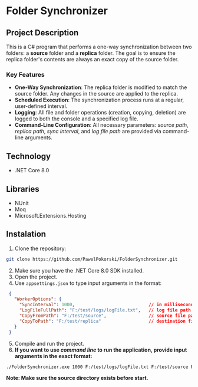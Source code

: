 # Folder Synchronizer

## Project Description

This is a C# program that performs a one-way synchronization between two folders: a **source** folder and a **replica** folder. The goal is to ensure the replica folder's contents are always an exact copy of the source folder.

### Key Features
* **One-Way Synchronization**: The replica folder is modified to match the source folder. Any changes in the source are applied to the replica.
* **Scheduled Execution**: The synchronization process runs at a regular, user-defined interval.
* **Logging**: All file and folder operations (creation, copying, deletion) are logged to both the console and a specified log file.
* **Command-Line Configuration**: All necessary parameters: _source path_, _replica path_, _sync interval_, and _log file path_ are provided via command-line arguments.

## Technology
* .NET Core 8.0

## Libraries
* NUnit
* Moq
* Microsoft.Extensions.Hosting

## Instalation

1. Clone the repository:

  ```bash
  git clone https://github.com/PawelPokorski/FolderSynchronizer.git
  ```
2. Make sure you have the .NET Core 8.0 SDK installed.
3. Open the project.
4. Use `appsettings.json` to type input arguments in the format:
   
 ```json
  {
    "WorkerOptions": {
      "SyncInterval": 1000,                            // in milliseconds
      "LogFileFullPath": "F:/test/logs/logFile.txt",   // log file path with file name
      "CopyFromPath": "F:/test/source",                // source file path
      "CopyToPath": "F:/test/replica"                  // destination file path
    }
  }
 ```
5. Compile and run the project.
6. **If you want to use _command line_ to run the application, provide input arguments in the exact format:**
   
```bash
./FolderSynchronizer.exe 1000 F:/test/logs/logFile.txt F:/test/source F:/test/replica
```

**Note: Make sure the source directory exists before start.**
